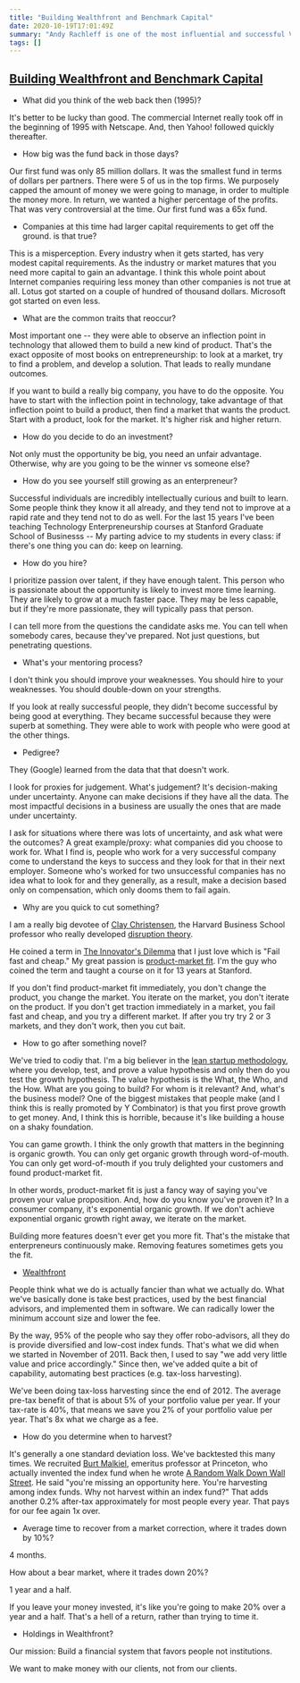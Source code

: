 ```yaml
---
title: "Building Wealthfront and Benchmark Capital"
date: 2020-10-19T17:01:49Z
summary: "Andy Rachleff is one of the most influential and successful Venture Capitalists of all time. This podcast discusses the traits of successful entrepreneurs, what makes a good idea, product-market fit (a term Andy coined), building Wealthfront, how to hire, doubling down on what's working, day trading vs index investing, tax-loss harvesting, and bitcoin."
tags: []
---
```

## [Building Wealthfront and Benchmark Capital](https://podcast.kevinrose.com/building-wealthfront-and-benchmark-capital-andy-rachleff/)

- What did you think of the web back then (1995)?

It's better to be lucky than good. The commercial Internet really took off in the beginning of 1995 with Netscape. And, then Yahoo! followed quickly thereafter.

- How big was the fund back in those days?

Our first fund was only 85 million dollars. It was the smallest fund in terms of dollars per partners. There were 5 of us in the top firms. We purposely capped the amount of money we were going to manage, in order to multiple the money more. In return, we wanted a higher percentage of the profits. That was very controversial at the time. Our first fund was a 65x fund.

- Companies at this time had larger capital requirements to get off the ground. is that true?

This is a misperception. Every industry when it gets started, has very modest capital requirements. As the industry or market matures that you need more capital to gain an advantage. I think this whole point about Internet companies requiring less money than other companies is not true at all. Lotus got started on a couple of hundred of thousand dollars. Microsoft got started on even less.

- What are the common traits that reoccur?

Most important one -- they were able to observe an inflection point in technology that allowed them to build a new kind of product. That's the exact opposite of most books on entrepreneurship: to look at a market, try to find a problem, and develop a solution. That leads to really mundane outcomes.

If you want to build a really big company, you have to do the opposite. You have to start with the inflection point in technology, take advantage of that inflection point to build a product, then find a market that wants the product. Start with a product, look for the market. It's higher risk and higher return.

- How do you decide to do an investment?

Not only must the opportunity be big, you need an unfair advantage. Otherwise, why are you going to be the winner vs someone else?

- How do you see yourself still growing as an enterpreneur?

Successful individuals are incredibly intellectually curious and built to learn. Some people think they know it all already, and they tend not to improve at a rapid rate and they tend not to do as well. For the last 15 years I've been teaching Technology Enterpreneurship courses at Stanford Graduate School of Businesss -- My parting advice to my students in every class: if there's one thing you can do: keep on learning.

- How do you hire?

I prioritize passion over talent, if they have enough talent. This person who is passionate about the opportunity is likely to invest more time learning. They are likely to grow at a much faster pace. They may be less capable, but if they're more passionate, they will typically pass that person.

I can tell more from the questions the candidate asks me. You can tell when somebody cares, because they've prepared. Not just questions, but penetrating questions.

- What's your mentoring process?

I don't think you should improve your weaknesses. You should hire to your weaknesses. You should double-down on your strengths.

If you look at really successful people, they didn't become successful by being good at everything. They became successful because they were superb at something. They were able to work with people who were good at the other things.

- Pedigree?

They (Google) learned from the data that that doesn't work.

I look for proxies for judgement. What's judgement? It's decision-making under uncertainty. Anyone can make decisions if they have all the data. The most impactful decisions in a business are usually the ones that are made under uncertainty.

I ask for situations where there was lots of uncertainty, and ask what were the outcomes? A great example/proxy: what companies did you choose to work for. What I find is, people who work for a very successful company come to understand the keys to success and they look for that in their next employer. Someone who's worked for two unsuccessful companies has no idea what to look for and they generally, as a result, make a decision based only on compensation, which only dooms them to fail again.

- Why are you quick to cut something?

I am a really big devotee of [Clay Christensen](https://en.wikipedia.org/wiki/Clayton_Christensen), the Harvard Business School professor who really developed [disruption theory](https://en.wikipedia.org/wiki/Disruptive_innovation). 

He coined a term in [The Innovator's Dilemma](https://en.wikipedia.org/wiki/The_Innovator's_Dilemma) that I just love which is "Fail fast and cheap." My great passion is [product-market fit](https://en.wikipedia.org/wiki/Product/market_fit). I'm the guy who coined the term and taught a course on it for 13 years at Stanford.

If you don't find product-market fit immediately, you don't change the product, you change the market. You iterate on the market, you don't iterate on the product. If you don't get traction immediately in a market, you fail fast and cheap, and you try a different market. If after you try try 2 or 3 markets, and they don't work, then you cut bait.

- How to go after something novel?

We've tried to codiy that. I'm a big believer in the [lean startup methodology](https://en.wikipedia.org/wiki/Lean_startup), where you develop, test, and prove a value hypothesis and only then do you test the growth hypothesis. The value hypothesis is the What, the Who, and the How. What are you going to build? For whom is it relevant? And, what's the business model? One of the biggest mistakes that people make (and I think this is really promoted by Y Combinator) is that you first prove growth to get money. And, I think this is horrible, because it's like building a house on a shaky foundation.

You can game growth. I think the only growth that matters in the beginning is organic growth. You can only get organic growth through word-of-mouth. You can only get word-of-mouth if you truly delighted your customers and found product-market fit.

In other words, product-market fit is just a fancy way of saying you've proven your value proposition. And, how do you know you've proven it? In a consumer company, it's exponential organic growth. If we don't achieve exponential organic growth right away, we iterate on the market.

Building more features doesn't ever get you more fit. That's the mistake that enterpreneurs continuously make. Removing features sometimes gets you the fit.

- [Wealthfront](https://www.wealthfront.com/)

People think what we do is actually fancier than what we actually do. What we've basically done is take best practices, used by the best financial advisors, and implemented them in software. We can radically lower the minimum account size and lower the fee.

By the way, 95% of the people who say they offer robo-advisors, all they do is provide diversified and low-cost index funds. That's what we did when we started in November of 2011. Back then, I used to say "we add very little value and price accordingly." Since then, we've added quite a bit of capability, automating best practices (e.g. tax-loss harvesting).

We've been doing tax-loss harvesting since the end of 2012. The average pre-tax benefit of that is about 5% of your portfolio value per year. If your tax-rate is 40%, that means we save you 2% of your portfolio value per year. That's 8x what we charge as a fee.

- How do you determine when to harvest?

It's generally a one standard deviation loss. We've backtested this many times. We recruited [Burt Malkiel](https://en.wikipedia.org/wiki/Burton_Malkiel), emeritus professor at Princeton, who actually invented the index fund when he wrote [A Random Walk Down Wall Street](https://en.wikipedia.org/wiki/A_Random_Walk_Down_Wall_Street). He said "you're missing an opportunity here. You're harvesting among index funds. Why not harvest within an index fund?" That adds another 0.2% after-tax approximately for most people every year. That pays for our fee again 1x over.

- Average time to recover from a market correction, where it trades down by 10%?

4 months.

How about a bear market, where it trades down 20%?

1 year and a half.

If you leave your money invested, it's like you're going to make 20% over a year and a half. That's a hell of a return, rather than trying to time it.

- Holdings in Wealthfront?

Our mission: Build a financial system that favors people not institutions.

We want to make money with our clients, not from our clients.
